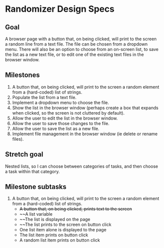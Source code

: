 # Randomizer Design Specs

## Goal
A browser page with a button that, on being clicked, will print to the screen a random line from a text file. The file can be chosen from a dropdown menu. There will also be an option to choose from an on-screen list, to save the list as a new text file, or to edit one of the existing text files in the browser window. 

## Milestones
1. A button that, on being clicked, will print to the screen a random element from a (hard-coded) list of strings.
2. Populate the list from a text file.
3. Implement a dropdown menu to choose the file.
4. Show the list in the browser window (perhaps create a box that expands when clicked, so the screen is not cluttered by default).
5. Allow the user to edit the list in the browser window.
6. Allow the user to save those changes to the file.
7. Allow the user to save the list as a new file.
8. Implement file management in the browser window (ie delete or rename files).

## Stretch goal
Nested lists, so I can choose between categories of tasks, and then choose a task within that category.


## Milestone subtasks

1. A button that, on being clicked, will print to the screen a random element from a (hard-coded) list of strings.
    - ~~A button that, on being clicked, prints text to the screen~~
    - ~~A list variable
    - ~~The list is displayed on the page
    - ~~The list prints to the screen on button click
    - One list item alone is displayed to the page
    - The list item prints on button click
    - A random list item prints on button click
